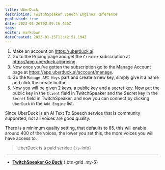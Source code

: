 ```yaml
---
title: UberDuck
description: TwitchSpeaker Speech Engines Reference
published: true
date: 2023-01-26T02:09:16.435Z
tags: 
editor: markdown
dateCreated: 2023-01-15T11:42:51.194Z
---
```


1. Make an account on https://uberduck.ai.
2. Go to the Pricing page and get the `Creator` subscription at https://app.uberduck.ai/pricing.
3. Now once you've gotten the subscription go to the Manage Account page at  https://app.uberduck.ai/account/manage.
4. Go the `Manage API Keys` part and create a new key, simply give it a name and click the create button.
5. Now you will be given 2 keys, a public key and a secret key. Now put the public key in the `Client` field in TwitchSpeaker and the Secret key in the `Secret` field in TwitchSpeaker, and now you can connect by clicking `UberDuck` in the `Add Engine` list. 

Since UberDuck is an AI Text To Speech service that is community supported, not all voices are good quality.

There is a minimum quality setting, that defaults to 85, this will enable around 400 of the voices, the lower you set this, the more voices you will have access to.

> UberDuck is a paid service
{.is-info}

---

- [<i class="mdi mdi-chevron-left"></i>**TwitchSpeaker *Go Back***](/TwitchSpeaker)
{.btn-grid .my-5}
